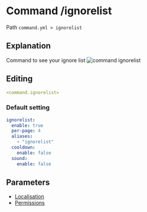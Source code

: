 # Command /ignorelist
Path `command.yml > ignorelist`

## Explanation
Command to see your ignore list
![command ignorelist](/commandignorelist.png)

## Editing
```yaml
<command.ignorelist>
```

### Default setting
```yaml
ignorelist:
  enable: true
  per-page: 4
  aliases:
    - "ignorelist"
  cooldown:
    enable: false
  sound:
    enable: false
```

## Parameters

- [Localisation](/docs/localizations/ru_ru/command/ignorelist/)
- [Permissions](/docs/permission/command/ignorelist/)

<!--@include: @/parts/enable.md-->
<!--@include: @/parts/perPage.md-->
<!--@include: @/parts/aliases.md-->
<!--@include: @/parts/cooldown.md-->
<!--@include: @/parts/sound.md-->
